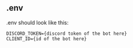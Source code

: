 ## .env
.env should look like this:
```
DISCORD_TOKEN={discord token of the bot here}
CLIENT_ID={id of the bot here}
```
